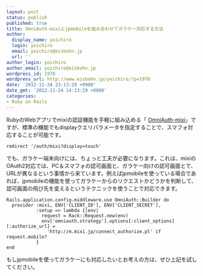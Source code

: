 ```yaml
---
layout: post
status: publish
published: true
title: OmniAuth-mixiとjpmobileを組み合わせてガラケー対応する方法
author:
  display_name: yoichiro
  login: yoichiro
  email: yoichiro@eisbahn.jp
  url: ''
author_login: yoichiro
author_email: yoichiro@eisbahn.jp
wordpress_id: 1970
wordpress_url: http://www.eisbahn.jp/yoichiro/?p=1970
date: '2012-11-24 23:13:29 +0900'
date_gmt: '2012-11-24 14:13:29 +0900'
categories:
- Ruby on Rails
---
```


RubyのWebアプリでmixiの認証機能を手軽に組み込める「
[OmniAuth-mixi](http://www.eisbahn.jp/yoichiro/2012/11/omniauth-mixi.html)」ですが、標準の機能でもdisplayクエリパラメータを指定することで、スマフォ対応することが可能です。

```
redirect '/auth/mixi?display=touch'
```

でも、ガラケー端末向けには、ちょっと工夫が必要になります。これは、mixiのOAuth2対応では、PC＆スマフォの認可画面と、ガラケー向けの認可画面とで、URLが異なるという事情から来ています。例えばjpmobileを使っている場合であれば、jpmobileの機能を使ってガラケーからのリクエストかどうかを判断して、認可画面の飛び先を変えるというテクニックを使うことで対応できます。

```
Rails.application.config.middleware.use OmniAuth::Builder do
  provider :mixi, ENV['CLIENT_ID'], ENV['CLIENT_SECRET'],
           :setup => lambda {|env|
             request = Rack::Request.new(env)
             env['omniauth.strategy'].options[:client_options][:authorize_url] =
               'http://m.mixi.jp/connect_authorize.pl' if request.mobile?
           }
end
```

もしjpmobileを使ってガラケーにも対応したいとお考えの方は、ぜひ上記を試してください。
